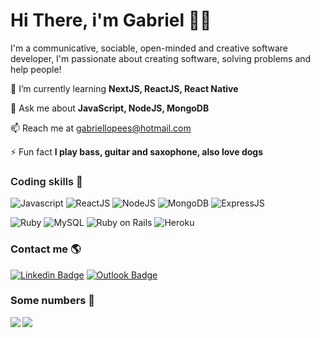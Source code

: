 # Hi There, i'm Gabriel 👋🏿

I'm a communicative, sociable, open-minded and creative software developer, I'm passionate about creating software, solving problems and help people!


🌱 I’m currently learning **NextJS, ReactJS, React Native**

💬 Ask me about **JavaScript, NodeJS, MongoDB**

📫 Reach me at gabriellopees@hotmail.com

⚡ Fun fact **I play bass, guitar and saxophone, also love dogs**


<h3 style="font-weight:600">
  Coding skills 📝
</h3>

![Javascript](https://github.com/gabrielloppes/icons/blob/main/javascript128.png)
![ReactJS](https://github.com/gabrielloppes/icons/blob/main/react64.png)
![NodeJS](https://github.com/gabrielloppes/icons/blob/main/node64.png)
![MongoDB](https://github.com/gabrielloppes/icons/blob/main/1888890291551942128-128.png)
![ExpressJS](https://img.shields.io/badge/Express.js-404D59?style=for-the-badge)<br>

![Ruby](https://img.shields.io/badge/Ruby-CC342D?style=for-the-badge&logo=ruby&logoColor=white)
![MySQL](https://github.com/gabrielloppes/icons/blob/main/mysql64.png)
![Ruby on Rails](https://img.shields.io/badge/Ruby_on_Rails-CC0000?style=for-the-badge&logo=ruby-on-rails&logoColor=white)
![Heroku](https://github.com/gabrielloppes/icons/blob/main/heroku64.png)

<h3 style="font-weight: bold">
  Contact me 🌎
</h3>

 [![Linkedin Badge](https://img.shields.io/badge/-LinkedIn-blue?style=for-the-badge&logo=Linkedin&logoColor=white&link=https://www.linkedin.com/in/harshkumarkhatri/)](https://www.linkedin.com/in/gabriellopees/)
 [![Outlook Badge](https://img.shields.io/badge/Microsoft_Outlook-0078D4?style=for-the-badge&logo=microsoft-outlook&logoColor=white)](mailto:gabriellopees@hotmail.com)
 <h3 style="font-weight: bold">
  Some numbers 💯
</h3>
 
<img src="https://github-readme-stats.gabrielloppes.vercel.app/api?username=gabrielloppes&show_icons=true&hide_border=true&count_private=true&include_all_commits=true&theme=cobalt">

<img align="left" src="https://github-readme-stats.gabrielloppes.vercel.app/api/top-langs/?username=gabrielloppes&hide=HTML&hide_border=true&layout=compact&theme=cobalt">

